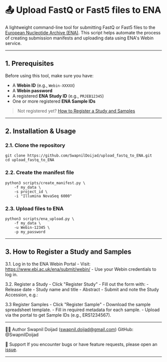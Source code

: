 # 📤 Upload FastQ or Fast5 files to ENA

A lightweight command-line tool for submitting FastQ or Fast5 files to the [European Nucleotide Archive (ENA)](https://www.ebi.ac.uk/ena/). This script helps automate the process of creating submission manifests and uploading data using ENA's Webin service.

---

## 1. Prerequisites

Before using this tool, make sure you have:

- A **Webin ID** (e.g., `Webin-XXXXX`)
- A **Webin password**
- A registered **ENA Study ID** (e.g., `PRJEB12345`)
- One or more registered **ENA Sample IDs**

> Not registered yet? [How to Register a Study and Samples](#how-to-register-a-study-and-samples)

---

## 2. Installation & Usage

### 2.1. Clone the repository

    git clone https://github.com/SwapnilDoijad/upload_fastq_to_ENA.git
    cd upload_fastq_to_ENA

### 2.2. Create the manifest file
    python3 scripts/create_manifest.py \
        -f my_data \
        -s project_id \
        -i "Illumina NovaSeq 6000"

### 2.3. Upload files to ENA
    python3 scripts/ena_upload.py \
        -f my_data \
        -u Webin-12345 \
        -p my_password

---
## 3. How to Register a Study and Samples
  3.1. Log in to the ENA Webin Portal
    - Visit: https://www.ebi.ac.uk/ena/submit/webin/
    - Use your Webin credentials to log in.

  3.2. Register a Study
    - Click "Register Study"
    - Fill out the form with:
      - Release date
      - Study name and title
      - Abstract
      - Submit and note the Study Accession, e.g.:

  3.3 Register Samples
       - Click "Register Sample"
       - Download the sample spreadsheet template.
       - Fill in required metadata for each sample.
       - Upload via the portal to get Sample IDs (e.g., ERS1234567).

---
🧑‍💻 Author
Swapnil Doijad (swapnil.doijad@gmail.com)
GitHub: @SwapnilDoijad

🙋 Support
If you encounter bugs or have feature requests, please open an [issue](https://github.com/SwapnilDoijad/upload_fastq_to_ENA/issues).

---